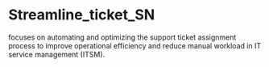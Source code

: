 # Streamline_ticket_SN
focuses on automating and optimizing the support ticket assignment process to improve operational efficiency and reduce manual workload in IT service management (ITSM).
